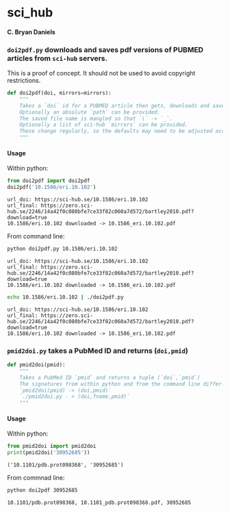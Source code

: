 # sci_hub

#### C. Bryan Daniels

### `doi2pdf.py` downloads and saves pdf versions of PUBMED articles from `sci-hub` servers.

This is a proof of concept. It should not be used to avoid copyright restrictions.

```python
def doi2pdf(doi, mirrors=mirrors):
    """
    Takes a `doi` id for a PUBMED article then gets, downloads and saves a pdf copy to a  file.
    Optionally an absolute `path` can be provided.
    The saved file name is mangled so that `\` -> `_`.
    Optionally a list of sci-hub `mirrors` can be provided.
    These change regularly, so the defaults may need to be adjusted accordingly.
    """
```

#### Usage
Within python:
```python
from doi2pdf import doi2pdf
doi2pdf('10.1586/eri.10.102')
```
```
url_doi: https://sci-hub.se/10.1586/eri.10.102
url_final: https://zero.sci-hub.se/2246/14a42f0c080bfe7ce33f82c060a7d572/bartley2010.pdf?download=true
10.1586/eri.10.102 downloaded -> 10.1586_eri.10.102.pdf
```

From command line:
```bash
python doi2pdf.py 10.1586/eri.10.102
```
```
url_doi: https://sci-hub.se/10.1586/eri.10.102
url_final: https://zero.sci-hub.se/2246/14a42f0c080bfe7ce33f82c060a7d572/bartley2010.pdf?download=true
10.1586/eri.10.102 downloaded -> 10.1586_eri.10.102.pdf
```

```bash
echo 10.1586/eri.10.102 | ./doi2pdf.py
```
```
url_doi: https://sci-hub.se/10.1586/eri.10.102
url_final: https://zero.sci-hub.se/2246/14a42f0c080bfe7ce33f82c060a7d572/bartley2010.pdf?download=true
10.1586/eri.10.102 downloaded -> 10.1586_eri.10.102.pdf
```

### `pmid2doi.py` takes a PubMed ID and returns (`doi,pmid`)

``` python
def pmid2doi(pmid):
    """
    Takes a PubMed ID `pmid` and returns a tuple (`doi`,`pmid`)
    The signatures from within python and from the command line differ:
    `pmid2doi(pmid) -> (doi,pmid)`
    `./pmid2doi.py - > (doi,fname,pmid)`
    """
```

#### Usage
Within python:
```python
from pmid2doi import pmid2doi
print(pmid2doi('30952685')) 
```
```
('10.1101/pdb.prot098368', '30952685')  
```

From commnad line:
```bash
python doi2pdf 30952685
```
```
10.1101/pdb.prot098368, 10.1101_pdb.prot098368.pdf, 30952685
```

